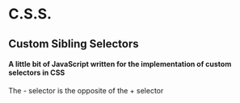 # C.S.S.
## Custom Sibling Selectors
#### A little bit of JavaScript written for the implementation of custom selectors in CSS  

The - selector is the opposite of the + selector
